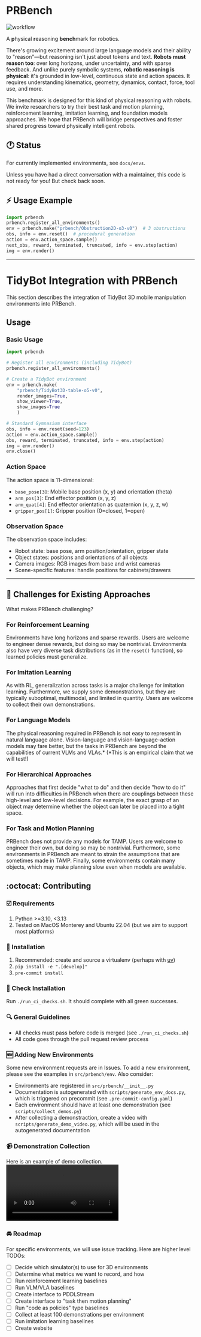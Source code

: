 # PRBench

![workflow](https://github.com/Princeton-Robot-Planning-and-Learning/prbench/actions/workflows/ci.yml/badge.svg)

A **p**hysical **r**easoning **bench**mark for robotics.

There's growing excitement around large language models and their ability to "reason"—but reasoning isn't just about tokens and text. **Robots must reason too**: over long horizons, under uncertainty, and with sparse feedback. And unlike purely symbolic systems, **robotic reasoning is physical**: it's grounded in low-level, continuous state and action spaces. It requires understanding kinematics, geometry, dynamics, contact, force, tool use, and more.

This benchmark is designed for this kind of physical reasoning with robots. We invite researchers to try their best task and motion planning, reinforcement learning, imitation learning, and foundation models approaches. We hope that PRBench will bridge perspectives and foster shared progress toward physically intelligent robots.

## :clock1: Status

For currently implemented environments, see `docs/envs`.

Unless you have had a direct conversation with a maintainer, this code is not ready for you! But check back soon.

## :zap: Usage Example

```python
import prbench
prbench.register_all_environments()
env = prbench.make("prbench/Obstruction2D-o3-v0")  # 3 obstructions
obs, info = env.reset()  # procedural generation
action = env.action_space.sample()
next_obs, reward, terminated, truncated, info = env.step(action)
img = env.render()  
```

---

# TidyBot Integration with PRBench

This section describes the integration of TidyBot 3D mobile manipulation environments into PRBench.

## Usage

### Basic Usage

```python
import prbench

# Register all environments (including TidyBot)
prbench.register_all_environments()

# Create a TidyBot environment
env = prbench.make(
    "prbench/TidyBot3D-table-o5-v0",
    render_images=True,
    show_viewer=True,
    show_images=True
    )

# Standard Gymnasium interface
obs, info = env.reset(seed=123)
action = env.action_space.sample()
obs, reward, terminated, truncated, info = env.step(action)
img = env.render()
env.close()
```

### Action Space

The action space is 11-dimensional:
- `base_pose[3]`: Mobile base position (x, y) and orientation (theta)
- `arm_pos[3]`: End effector position (x, y, z)
- `arm_quat[4]`: End effector orientation as quaternion (x, y, z, w)
- `gripper_pos[1]`: Gripper position (0=closed, 1=open)

### Observation Space

The observation space includes:
- Robot state: base pose, arm position/orientation, gripper state
- Object states: positions and orientations of all objects
- Camera images: RGB images from base and wrist cameras
- Scene-specific features: handle positions for cabinets/drawers

---

## :muscle: Challenges for Existing Approaches

What makes PRBench challenging?

### For Reinforcement Learning

Environments have long horizons and sparse rewards. Users are welcome to engineer dense rewards, but doing so may be nontrivial. Environments also have very diverse task distributions (as in the `reset()` function), so learned policies must generalize.

### For Imitation Learning

As with RL, generalization across tasks is a major challenge for imitation learning. Furthermore, we supply some demonstrations, but they are typically suboptimal, multimodal, and limited in quantity. Users are welcome to collect their own demonstrations.

### For Language Models

The physical reasoning required in PRBench is not easy to represent in natural language alone. Vision-language and vision-language-action models may fare better, but the tasks in PRBench are beyond the capabilities of current VLMs and VLAs.* (*This is an empirical claim that we will test!)

### For Hierarchical Approaches

Approaches that first decide "what to do" and then decide "how to do it" will run into difficulties in PRBench when there are couplings between these high-level and low-level decisions. For example, the exact grasp of an object may determine whether the object can later be placed into a tight space.

### For Task and Motion Planning

PRBench does not provide any models for TAMP. Users are welcome to engineer their own, but doing so may be nontrivial. Furthermore, some environments in PRBench are meant to strain the assumptions that are sometimes made in TAMP. Finally, some environments contain many objects, which may make planning slow even when models are available.

## :octocat: Contributing

### :ballot_box_with_check: Requirements
1. Python >=3.10, <3.13
2. Tested on MacOS Monterey and Ubuntu 22.04 (but we aim to support most platforms)

### :wrench: Installation
1. Recommended: create and source a virtualenv (perhaps with [uv](https://github.com/astral-sh/uv))
2. `pip install -e ".[develop]"`
3. `pre-commit install`

### :microscope: Check Installation
Run `./run_ci_checks.sh`. It should complete with all green successes.

### :mag: General Guidelines
* All checks must pass before code is merged (see `./run_ci_checks.sh`)
* All code goes through the pull request review process

### :new: Adding New Environments
Some new environment requests are in Issues. To add a new environment, please see the examples in `src/prbench/env`. Also consider:
* Environments are registered in `src/prbench/__init__.py`
* Documentation is autogenerated with `scripts/generate_env_docs.py`, which is triggered on precommit (see `.pre-commit-config.yaml`)
* Each environment should have at least one demonstration (see `scripts/collect_demos.py`)
* After collecting a demonstraction, create a video with `scripts/generate_demo_video.py`, which will be used in the autogenerated documentation

### :video_camera: Demonstration Collection
Here is an example of demo collection.
<video src='https://github.com/user-attachments/assets/265b0401-6615-47be-8fca-cb9f409b6945' />

### :oncoming_automobile: Roadmap
For specific environments, we will use issue tracking. Here are higher level TODOs:

- [ ] Decide which simulator(s) to use for 3D environments
- [ ] Determine what metrics we want to record, and how
- [ ] Run reinforcement learning baselines
- [ ] Run VLM/VLA baselines
- [ ] Create interface to PDDLStream
- [ ] Create interface to "task then motion planning"
- [ ] Run "code as policies" type baselines
- [ ] Collect at least 100 demonstrations per environment
- [ ] Run imitation learning baselines
- [ ] Create website
